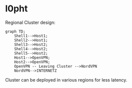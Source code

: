 # l0pht

Regional Cluster design:
```mermaid
graph TD;
    Shell1-->Host1;
    Shell2-->Host1;
    Shell3-->Host2;
    Shell4-->Host2;
    Shell5-->Host2;
    Host1-->OpenVPN;
    Host2-->OpenVPN;
    OpenVPN -- Leaving Cluster -->NordVPN
    NordVPN-->INTERNETZ
```

Cluster can be deployed in various regions for less latency.

